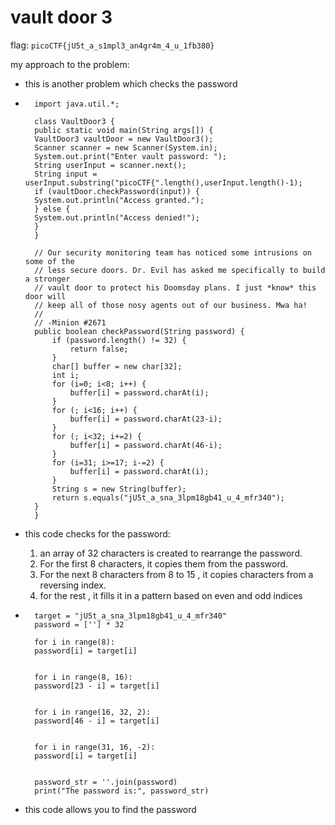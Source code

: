 # vault door 3

flag: `picoCTF{jU5t_a_s1mpl3_an4gr4m_4_u_1fb380}`

my approach to the problem:
- this is another problem which checks the password
- ```
    import java.util.*;

    class VaultDoor3 {
    public static void main(String args[]) {
    VaultDoor3 vaultDoor = new VaultDoor3();
    Scanner scanner = new Scanner(System.in);
    System.out.print("Enter vault password: ");
    String userInput = scanner.next();
    String input = userInput.substring("picoCTF{".length(),userInput.length()-1);
    if (vaultDoor.checkPassword(input)) {
    System.out.println("Access granted.");
    } else {
    System.out.println("Access denied!");
    }
    }

    // Our security monitoring team has noticed some intrusions on some of the
    // less secure doors. Dr. Evil has asked me specifically to build a stronger
    // vault door to protect his Doomsday plans. I just *know* this door will
    // keep all of those nosy agents out of our business. Mwa ha!
    //
    // -Minion #2671
    public boolean checkPassword(String password) {
        if (password.length() != 32) {
            return false;
        }
        char[] buffer = new char[32];
        int i;
        for (i=0; i<8; i++) {
            buffer[i] = password.charAt(i);
        }
        for (; i<16; i++) {
            buffer[i] = password.charAt(23-i);
        }
        for (; i<32; i+=2) {
            buffer[i] = password.charAt(46-i);
        }
        for (i=31; i>=17; i-=2) {
            buffer[i] = password.charAt(i);
        }
        String s = new String(buffer);
        return s.equals("jU5t_a_sna_3lpm18gb41_u_4_mfr340");
    }
    }
  
    ```
-  this code checks for the password:
    1. an array of 32 characters is created to rearrange the password.
    2. For the first 8 characters, it copies them from the password.
    3. For the next 8 characters from 8 to 15 , it copies characters from a reversing index.
    4. for the rest , it fills it in a pattern based on even and odd indices

- ```
    target = "jU5t_a_sna_3lpm18gb41_u_4_mfr340"
    password = [''] * 32
    
    for i in range(8):
    password[i] = target[i]
    
    
    for i in range(8, 16):
    password[23 - i] = target[i]
    
    
    for i in range(16, 32, 2):
    password[46 - i] = target[i]
    
    
    for i in range(31, 16, -2):
    password[i] = target[i]
    
    
    password_str = ''.join(password)
    print("The password is:", password_str)
  ```
- this code allows you to find the password